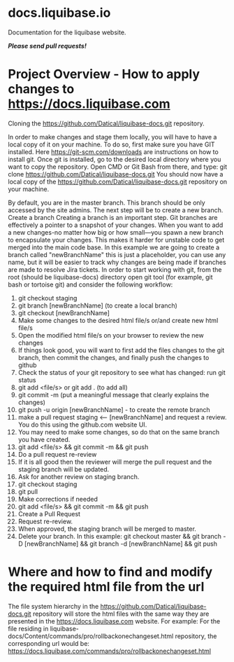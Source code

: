 # docs.liquibase.io

Documentation for the liquibase website.

***Please send pull requests!***

Project Overview - How to apply changes to https://docs.liquibase.com
========================================================================
Cloning the https://github.com/Datical/liquibase-docs.git repository.

In order to make changes and stage them locally, you will have to have a local copy of it on your machine.  To do so, first make sure you have GIT installed. Here https://git-scm.com/downloads are instructions on how to install git.
Once git is installed, go to the desired local directory where you want to copy the repository.
Open CMD or Git Bash from there, and type: 
git clone https://github.com/Datical/liquibase-docs.git
You should now have a local copy of the https://github.com/Datical/liquibase-docs.git repository on your machine.

By default, you are in the master branch.  This branch should be only accessed by the site admins.  The next step will be to create a new branch.
Create a branch
Creating a branch is an important step.  Git branches are effectively a pointer to a snapshot of your changes. When you want to add a new changes-no matter how big or how small—you spawn a new branch to encapsulate your changes. This makes it harder for unstable code to get merged into the main code base.
In this example we are going to create a branch called "newBranchName" this is just a placeholder, you can use any name, but it will be easier to track why changes are being made if branches are made to resolve Jira tickets.  In order to start working with git, from the root (should be liquibase-docs) directory open git tool (for example, git bash or tortoise git) and consider the following workflow:
1. git checkout staging
2. git branch [newBranchName] (to create a local branch)
3. git checkout [newBranchName]
4. Make some changes to the desired html file/s or/and create new html file/s
5. Open the modified html file/s on your browser to review the new changes
6. If things look good, you will want to first add the files changes to the git branch, then commit the changes, and finally push the changes to github
7. Check the status of your git repository to see what has changed: run git status
8. git add <file/s> or git add . (to add all)
9. git commit -m <message> (put a meaningful message that clearly explains the changes)
10. git push -u origin [newBranchName] - to create the remote branch
11. make a pull request  staging <-- [newBranchName]  and request a review. You do this using the github.com website UI.
12. You may need to make some changes, so do that on the same branch you have created.
13. git add <file/s> && git commit -m <message> && git push
14. Do a pull request re-review
15. If it is all good then the reviewer will merge the pull request and the staging branch will be updated.
16. Ask for another review on staging branch.
17. git checkout staging
18. git pull 
19. Make corrections if needed
20. git add <file/s> && git commit -m <message> && git push
21. Create a Pull Request
22. Request re-review.
23. When approved, the staging branch will be merged to master.
24. Delete your branch.  In this example: git checkout master && git branch -D [newBranchName] && git branch -d [newBranchName] && git push

Where and how to find and modify the required html file from the url
====================================================================
The file system hierarchy in the https://github.com/Datical/liquibase-docs.git repository will store the html files with the same way they are presented in the https://docs.liquibase.com website.
For example: For the file residing in liquibase-docs/Content/commands/pro/rollbackonechangeset.html repository, the corresponding url would be: https://docs.liquibase.com/commands/pro/rollbackonechangeset.html
